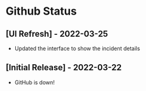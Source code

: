 # Github Status

## [UI Refresh] - 2022-03-25

- Updated the interface to show the incident details

## [Initial Release] - 2022-03-22

- GitHub is down!
